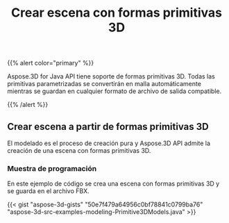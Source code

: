 ﻿---
title: Crear escena con formas primitivas 3D
type: docs
weight: 20
url: /es/java/create-scene-with-primitive-3d-shapes/
description: Aspose.3D for Java API tiene soporte de formas primitivas 3D. Todas las primitivas parametrizadas se convertirán en malla automáticamente mientras se guardan en cualquier formato de archivo de salida compatible.
---
{{% alert color="primary" %}} 

Aspose.3D for Java API tiene soporte de formas primitivas 3D. Todas las primitivas parametrizadas se convertirán en malla automáticamente mientras se guardan en cualquier formato de archivo de salida compatible.

{{% /alert %}} 
## **Crear escena a partir de formas primitivas 3D**
El modelado es el proceso de creación pura y Aspose.3D API admite la creación de una escena con formas primitivas 3D.
### **Muestra de programación**
En este ejemplo de código se crea una escena con formas primitivas 3D y se guarda en el archivo FBX.

{{< gist "aspose-3d-gists" "50e7f479a64956c0bf78841c0799ba76" "aspose-3d-src-examples-modeling-Primitive3DModels.java" >}}
